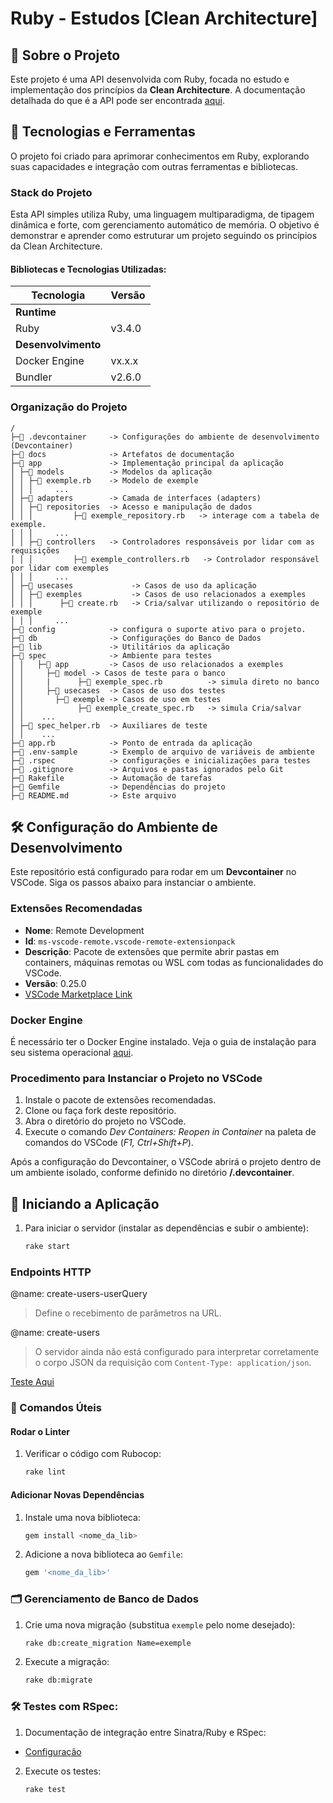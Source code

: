 # Ruby - Estudos [Clean Architecture]

## 📖 Sobre o Projeto
Este projeto é uma API desenvolvida com Ruby, focada no estudo e implementação dos princípios da **Clean Architecture**. A documentação detalhada do que é a API pode ser encontrada [aqui](docs/docs.md).

## 🚀 Tecnologias e Ferramentas
O projeto foi criado para aprimorar conhecimentos em Ruby, explorando suas capacidades e integração com outras ferramentas e bibliotecas.

### Stack do Projeto
Esta API simples utiliza Ruby, uma linguagem multiparadigma, de tipagem dinâmica e forte, com gerenciamento automático de memória. O objetivo é demonstrar e aprender como estruturar um projeto seguindo os princípios da Clean Architecture.

#### Bibliotecas e Tecnologias Utilizadas:
|  Tecnologia           | Versão    |
|-----------------------|-----------|
| **Runtime**           |           |
| Ruby                  | v3.4.0    |
| **Desenvolvimento**   |           |
| Docker Engine         | vx.x.x    |
| Bundler               | v2.6.0    |

### Organização do Projeto

```
/
├─📁 .devcontainer     -> Configurações do ambiente de desenvolvimento (Devcontainer)
├─📁 docs              -> Artefatos de documentação
├─📁 app               -> Implementação principal da aplicação
│ ├─📁 models          -> Modelos da aplicação
│ │ ├─💎 exemple.rb    -> Modelo de exemple
│ │ │     ...
│ ├─📁 adapters        -> Camada de interfaces (adapters)
│ │ ├─📁 repositories  -> Acesso e manipulação de dados
│ │ │         ├─💎 exemple_repository.rb   -> interage com a tabela de exemple.
│ │ │     ...
│ │ ├─📁 controllers   -> Controladores responsáveis por lidar com as requisições
│ │ │         ├─💎 exemple_controllers.rb   -> Controlador responsável por lidar com exemples
│ │ │     ...
│ ├─📁 usecases             -> Casos de uso da aplicação
│ │ ├─📁 exemples           -> Casos de uso relacionados a exemples
│ │ │      ├─💎 create.rb   -> Cria/salvar utilizando o repositório de exemple
│ │ │     ...
├─📁 config            -> configura o suporte ativo para o projeto.
├─📁 db                -> Configurações do Banco de Dados
├─📁 lib               -> Utilitários da aplicação
├─📁 spec              -> Ambiente para testes
│ │   ├─📁 app         -> Casos de uso relacionados a exemples
│ │     ├─📁 model -> Casos de teste para o banco
│ │     |      ├─💎 exemple_spec.rb          -> simula direto no banco
│ │     ├─📁 usecases  -> Casos de uso dos testes
│ │       ├─📁 exemple -> Casos de uso em testes
│ │            ├─💎 exemple_create_spec.rb   -> simula Cria/salvar
│ │    ...
│ ├─💎 spec_helper.rb  -> Auxiliares de teste
│ │    ...
├─💎 app.rb            -> Ponto de entrada da aplicação
├─📄 .env-sample       -> Exemplo de arquivo de variáveis de ambiente
├─📄 .rspec            -> configurações e inicializações para testes
├─📄 .gitignore        -> Arquivos e pastas ignorados pelo Git
├─📄 Rakefile          -> Automação de tarefas
├─📄 Gemfile           -> Dependências do projeto
├─📄 README.md         -> Este arquivo
```

## 🛠️ Configuração do Ambiente de Desenvolvimento

Este repositório está configurado para rodar em um **Devcontainer** no VSCode. Siga os passos abaixo para instanciar o ambiente.

### Extensões Recomendadas

- **Nome**: Remote Development
- **Id**: `ms-vscode-remote.vscode-remote-extensionpack`
- **Descrição**: Pacote de extensões que permite abrir pastas em containers, máquinas remotas ou WSL com todas as funcionalidades do VSCode.
- **Versão**: 0.25.0
- [VSCode Marketplace Link](https://marketplace.visualstudio.com/items?itemName=ms-vscode-remote.vscode-remote-extensionpack)

### Docker Engine

É necessário ter o Docker Engine instalado. Veja o guia de instalação para seu sistema operacional [aqui](https://docs.docker.com/engine/install/).

### Procedimento para Instanciar o Projeto no VSCode

1. Instale o pacote de extensões recomendadas.
2. Clone ou faça fork deste repositório.
3. Abra o diretório do projeto no VSCode.
4. Execute o comando _Dev Containers: Reopen in Container_ na paleta de comandos do VSCode (_F1, Ctrl+Shift+P_).

Após a configuração do Devcontainer, o VSCode abrirá o projeto dentro de um ambiente isolado, conforme definido no diretório **/.devcontainer**.

## 🚀 Iniciando a Aplicação

1. Para iniciar o servidor (instalar as dependências e subir o ambiente):
    ```sh
    rake start
    ```

### Endpoints HTTP

@name: create-users-userQuery  
> Define o recebimento de parâmetros na URL.

@name: create-users  
> O servidor ainda não está configurado para interpretar corretamente o corpo JSON da requisição com `Content-Type: application/json`.

[Teste Aqui](routes.http)

### 🔧 Comandos Úteis

#### Rodar o Linter

1. Verificar o código com Rubocop:
    ```sh
    rake lint
    ```

#### Adicionar Novas Dependências

1. Instale uma nova biblioteca:
    ```sh
    gem install <nome_da_lib>
    ```
2. Adicione a nova biblioteca ao `Gemfile`:
    ```ruby
    gem '<nome_da_lib>'
    ```

### 🗂️ Gerenciamento de Banco de Dados

1. Crie uma nova migração (substitua `exemple` pelo nome desejado):
    ```sh
    rake db:create_migration Name=exemple
    ```
2. Execute a migração:
    ```sh
    rake db:migrate
    ```

### 🛠️ Testes com RSpec:

1. Documentação de integração entre Sinatra/Ruby e RSpec:
- [Configuração](https://shiroyasha.io/sinatra-app-with-rspec.html)

2. Execute os testes:
    ```sh
    rake test
    ```
